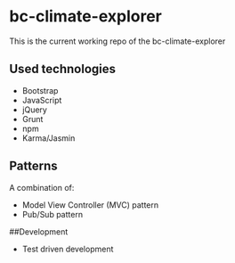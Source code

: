# bc-climate-explorer
This is the current working repo of the bc-climate-explorer

## Used technologies
- Bootstrap
- JavaScript
- jQuery
- Grunt
- npm
- Karma/Jasmin

## Patterns
A combination of:
- Model View Controller (MVC) pattern
- Pub/Sub pattern

##Development
- Test driven development
